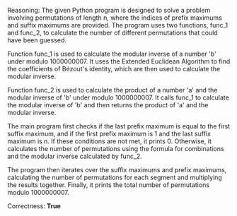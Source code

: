 Reasoning: 
The given Python program is designed to solve a problem involving permutations of length n, where the indices of prefix maximums and suffix maximums are provided. The program uses two functions, func_1 and func_2, to calculate the number of different permutations that could have been guessed.

Function func_1 is used to calculate the modular inverse of a number 'b' under modulo 1000000007. It uses the Extended Euclidean Algorithm to find the coefficients of Bézout's identity, which are then used to calculate the modular inverse.

Function func_2 is used to calculate the product of a number 'a' and the modular inverse of 'b' under modulo 1000000007. It calls func_1 to calculate the modular inverse of 'b' and then returns the product of 'a' and the modular inverse.

The main program first checks if the last prefix maximum is equal to the first suffix maximum, and if the first prefix maximum is 1 and the last suffix maximum is n. If these conditions are not met, it prints 0. Otherwise, it calculates the number of permutations using the formula for combinations and the modular inverse calculated by func_2.

The program then iterates over the suffix maximums and prefix maximums, calculating the number of permutations for each segment and multiplying the results together. Finally, it prints the total number of permutations modulo 1000000007.

Correctness: **True**